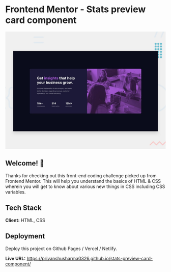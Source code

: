 # Frontend Mentor - Stats preview card component

![Design preview for the Stats preview card component](./design/desktop-preview.jpg)

## Welcome! 👋

Thanks for checking out this front-end coding challenge picked up from Frontend Mentor. This will help you understand the basics of HTML & CSS wherein you will get to know about various new things in CSS including CSS variables.

## Tech Stack

**Client:** HTML, CSS

## Deployment

Deploy this project on Github Pages / Vercel / Netlify.

**Live URL:** https://priyanshusharma0326.github.io/stats-preview-card-component/